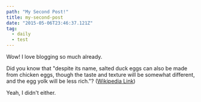 ```yaml
---
path: "My Second Post!"
title: my-second-post
date: "2015-05-06T23:46:37.121Z"
tag:
  - daily
  - test
---
```


Wow! I love blogging so much already.

Did you know that "despite its name, salted duck eggs can also be made from
chicken eggs, though the taste and texture will be somewhat different, and the
egg yolk will be less rich."?
([Wikipedia Link](http://en.wikipedia.org/wiki/Salted_duck_egg))

Yeah, I didn't either.
